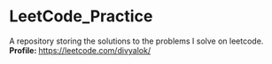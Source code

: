 # LeetCode_Practice
A repository storing the solutions to the problems I solve on leetcode.<br>
<strong>Profile: </strong> https://leetcode.com/divyalok/
